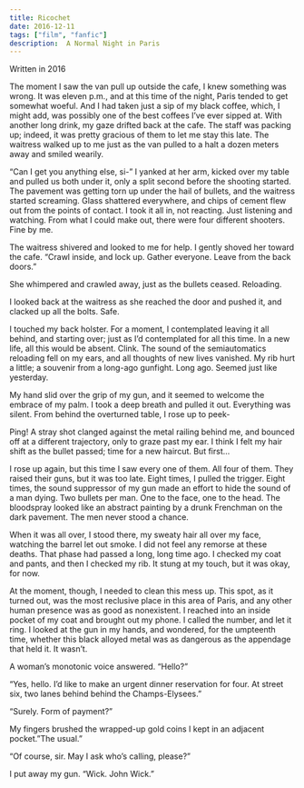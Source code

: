 ```yaml
---
title: Ricochet
date: 2016-12-11
tags: ["film", "fanfic"]
description:  A Normal Night in Paris
---
```

<div class="irevamp-text aftercringe">Written in 2016</div>

The moment I saw the van pull up outside the cafe, I knew something was wrong. It was eleven p.m., and at this time of the night, Paris tended to get somewhat woeful. And I had taken just a sip of my black coffee, which, I might add, was possibly one of the best coffees I’ve ever sipped at. With another long drink, my gaze drifted back at the cafe. The staff was packing up; indeed, it was pretty gracious of them to let me stay this late. The waitress walked up to me just as the van pulled to a halt a dozen meters away and smiled wearily.

“Can I get you anything else, si-” I yanked at her arm, kicked over my table and pulled us both under it, only a split second before the shooting started. The pavement was getting torn up under the hail of bullets, and the waitress started screaming. Glass shattered everywhere, and chips of cement flew out from the points of contact. I took it all in, not reacting. Just listening and watching. From what I could make out, there were four different shooters. Fine by me.

The waitress shivered and looked to me for help. I gently shoved her toward the cafe. “Crawl inside, and lock up. Gather everyone. Leave from the back doors.”

She whimpered and crawled away, just as the bullets ceased. Reloading.

I looked back at the waitress as she reached the door and pushed it, and clacked up all the bolts. Safe.

I touched my back holster. For a moment, I contemplated leaving it all behind, and starting over; just as I’d contemplated for all this time. In a new life, all this would be absent. Clink. The sound of the semiautomatics reloading fell on  my ears, and all thoughts of new lives vanished. My rib hurt a little; a souvenir from a long-ago gunfight. Long ago. Seemed just like yesterday.

My hand slid over the grip of my gun, and it seemed to welcome the embrace of my palm. I took a deep breath and pulled it out. Everything was silent. From behind the overturned table, I rose up to peek-

Ping! A stray shot clanged against the metal railing behind me, and bounced off at a different trajectory, only to graze past my ear. I think I felt my hair shift as the bullet passed; time for a new haircut. But first…

I rose up again, but this time I saw every one of them. All four of them. They raised their guns, but it was too late. Eight times, I pulled the trigger. Eight times, the sound suppressor of my gun made an effort to hide the sound of a man dying. Two bullets per man. One to the face, one to the head. The bloodspray looked like an abstract painting by a drunk Frenchman on the dark pavement. The men never stood a chance.

When it was all over, I stood there, my sweaty hair all over my face, watching the barrel let out smoke. I did not feel any remorse at these deaths. That phase had passed a long, long time ago. I checked my coat and pants, and then I checked my rib. It stung at my touch, but it was okay, for now.

At the moment, though, I needed to clean this mess up. This spot, as it turned out, was the most reclusive place in this area of Paris, and any other human presence was as good as nonexistent. I reached into an inside pocket of my coat and brought out my phone. I called the number, and let it ring. I looked at the gun in my hands, and wondered, for the umpteenth time, whether this black alloyed metal was as dangerous as the appendage that held it. It wasn’t.

A woman’s monotonic voice answered. “Hello?”

“Yes, hello. I’d like to make an urgent dinner reservation for four. At street six, two lanes behind behind the Champs-Elysees.”

“Surely. Form of payment?”

My fingers brushed the wrapped-up gold coins I kept in an adjacent pocket.”The usual.”

“Of course, sir. May I ask who’s calling, please?”

I put away my gun. “Wick. John Wick.”